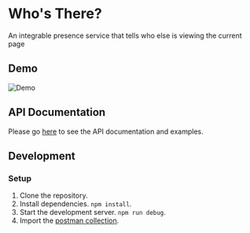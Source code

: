 # Who's There?
An integrable presence service that tells who else is viewing the current page

## Demo
![Demo](https://github.com/shashaBot/whos-there/raw/master/demo.gif)

## API Documentation
Please go [here](https://documenter.getpostman.com/view/8438600/SzYgSavK) to see the API documentation and examples.

## Development
### Setup
1. Clone the repository.
2. Install dependencies. `npm install`.
3. Start the development server. `npm run debug`.
4. Import the [postman collection](https://raw.githubusercontent.com/shashaBot/whos-there/master/whos-there.postman_collection.json?token=AE6IXJDZTJSIZ5IV5UKAW3S6ST4PU).
